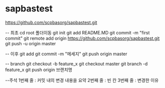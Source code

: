 # sapbastest

https://github.com/scpbasorg/sapbastest.git

-- 최초
cd root 폴더이동
git init
git add README.MD
git commit -m "first commit"
git remote add origin https://github.com/scpbasorg/sapbastest.git
git push -u origin master

-- 이후
git add
git commit -m "메세지"
git push origin master

-- branch
git checkout -b feature_x
git checkout master
git branch -d feature_x
git push origin 브랜치명

--주석
1번째 줄 : 커밋 내의 변경 내용을 요약
2번째 줄 : 빈 칸
3번째 줄 : 변경한 이유
